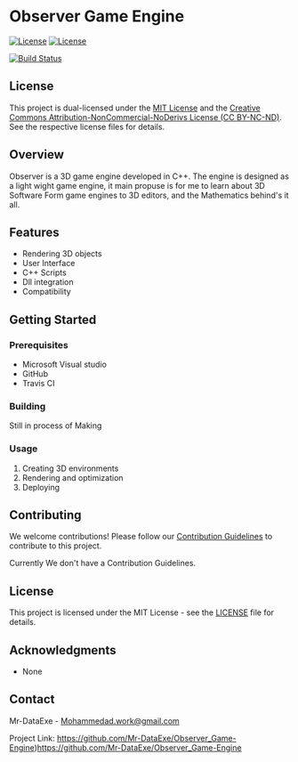 # Observer Game Engine

[![License](https://img.shields.io/badge/license-MIT-blue.svg)](LICENSE)
[![License](https://img.shields.io/badge/license-CC%20BY--NC--ND-red.svg)](LICENSE-CC-BY-NC-ND)

[![Build Status](https://travis-ci.org/Mr-DataExe/Observer_Game-Engine.svg?branch=master)](https://travis-ci.org/Mr-DataExe/Observer_Game-Engine)
## License

This project is dual-licensed under the [MIT License](LICENSE) and the [Creative Commons Attribution-NonCommercial-NoDerivs License (CC BY-NC-ND)](LICENSE-CC-BY-NC-ND). See the respective license files for details.

## Overview

Observer is a 3D game engine developed in C++. The engine is designed as a light wight game engine, it main propuse is for me to learn about 3D Software
Form game engines to 3D editors, and the Mathematics behind's it all.
## Features

- Rendering 3D objects
- User Interface 
- C++ Scripts
- Dll integration
- Compatibility 

## Getting Started

### Prerequisites

- Microsoft Visual studio
- GitHub
- Travis CI

### Building

Still in process of Making

### Usage

1. Creating 3D environments
2. Rendering and optimization
3. Deploying

## Contributing

We welcome contributions! Please follow our [Contribution Guidelines](CONTRIBUTING.md) to contribute to this project.

Currently We don't have a Contribution Guidelines.

## License

This project is licensed under the MIT License - see the [LICENSE](LICENSE) file for details.

## Acknowledgments

- None

## Contact

Mr-DataExe - Mohammedad.work@gmail.com

Project Link: https://github.com/Mr-DataExe/Observer_Game-Engine)https://github.com/Mr-DataExe/Observer_Game-Engine
